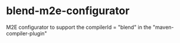 blend-m2e-configurator
======================

M2E configurator to support the compilerId = "blend" in the "maven-compiler-plugin"